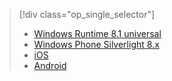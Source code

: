 > [!div class="op_single_selector"]
> * [Windows Runtime 8.1 universal](../articles/notification-hubs/notification-hubs-windows-store-dotnet-send-breaking-news.md)
> * [Windows Phone Silverlight 8.x](../articles/notification-hubs/notification-hubs-windows-phone-send-breaking-news.md)
> * [iOS](../articles/notification-hubs/notification-hubs-ios-send-breaking-news.md)
> * [Android](../articles/notification-hubs/notification-hubs-aspnet-backend-android-breaking-news.md)
> 
> 

